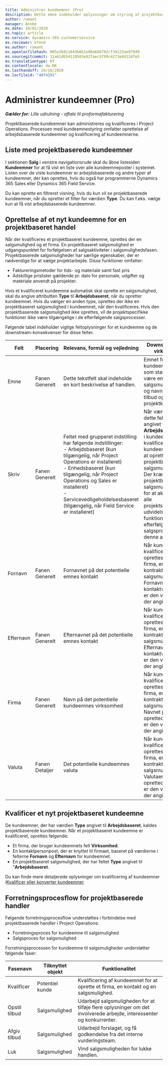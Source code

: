 ```yaml
---
title: Administrer kundeemner (Pro)
description: Dette emne indeholder oplysninger om styring af projektbaserede kundeemner (pro).
author: rumant
manager: Annbe
ms.date: 10/01/2020
ms.topic: article
ms.service: dynamics-365-customerservice
ms.reviewer: kfend
ms.author: rumant
ms.openlocfilehash: 005e36811643b0b1e98a686792cf39125ae97949
ms.sourcegitcommit: 11a61db54119503e82faec5f99c4273e8d1247e5
ms.translationtype: HT
ms.contentlocale: da-DK
ms.lasthandoff: 10/16/2020
ms.locfileid: "4074101"
---
```

# <a name="manage-leads-pro"></a>Administrer kundeemner (Pro)

_**Gælder for:** Lille udrulning - aftale til proformafakturering_

Projektbaserede kundeemner kan administreres og kvalificeres i Project Operations. Processen med kundeemnestyring omfatter oprettelse af arbejdsbaserede kundeemner og kvalificering af kundeemnerne. 

## <a name="list-of-project-sales-leads"></a>Liste med projektbaserede kundeemner

I sektionen **Salg** i venstre navigationsrude skal du åbne listesiden **Kundeemner** for at få vist en liste over alle kundeemneposter i systemet. Listen over de viste kundeemner er arbejdsbaserede og andre typer af kundeemner, der kan oprettes, hvis du også har programmerne Dynamics 365 Sales eller Dynamics 365 Field Service.

Du kan oprette en filtreret visning, hvis du kun vil se projektbaserede kundeemner, når du opretter et filter for værdien **Type**. Du kan f.eks. vælge kun at få vist arbejdsbaserede kundeemner.

## <a name="creating-a-new-lead-for-a-project-based-deal"></a>Oprettelse af et nyt kundeemne for en projektbaseret handel

Når der kvalificeres et projektbaseret kundeemne, oprettes der en salgsmulighed og et firma. En projektbaseret salgsmulighed er udgangspunktet for forfølgelsen af salgsaktiviteter i salgsmulighedsfasen. Projektbaserede salgsmuligheder har særlige egenskaber, der er nødvendige for at sælge projektarbejde. Disse funktioner omfatter:

- Faktureringsmetoder for tids- og materiale samt fast pris
- Adskillige prislister gældende pr. dato for personale, udgifter og materiale anvendt på projekter.

Hvis et kvalificeret kundeemne automatisk skal oprette en salgsmulighed, skal du angive attributten **Type** til **Arbejdsbaseret**, når du opretter kundeemnet. Hvis du vælger en anden type, oprettes der ikke en projektbaseret salgsmulighed i kundeemnet, når den kvalificeres. Hvis den projektbaserede salgsmulighed ikke oprettes, vil de projektspecifikke funktioner ikke være tilgængelige i de efterfølgende salgsprocesser.

Følgende tabel indeholder vigtige feltoplysninger for et kundeemne og de downstream-konsekvenser for disse felter.

| **Felt** | **Placering** | **Relevans, formål og vejledning** | **Downstream-virkning** |
| --- | --- | --- | --- |
| Emne | Fanen Generelt | Dette tekstfelt skal indeholde en kort beskrivelse af handlen. | Emnet for kundeemnet vil som standard være emnet for salgsmuligheden og navnet på tilbud og projektkontrakt. |
| Skriv | Fanen Generelt | Feltet med grupperet indstilling har følgende indstillinger:</br>- Arbejdsbaseret (kun tilgængelig, når Project Operations er installeret)</br>- Enhedsbaseret (kun tilgængelig, når Project Operations og Sales er installeret)</br>- Servicevedligeholdelsesbaseret (tilgængelig, når Field Service er installeret) | Når værdien i dette felt er angivet til **Arbejdsbaseret** i kundeemnet, kvalificeres kundeemnet til at oprette en projektbaseret salgsmulighed. Der kræves en projektbaseret salgsmulighed for at aktivere alle projektspecifikke udvidelser og funktioner i den efterfølgende salgsproces for denne aftale. |
| Fornavn | Fanen Generelt | Fornavnet på det potentielle emnes kontakt | Når kundeemnet kvalificeres, oprettes der et firma, en kontrakt og en salgsmulighed. Fornavnet for kontaktværdien er den værdi, der angives her. |
| Efternavn | Fanen Generelt | Efternavnet på det potentielle emnes kontakt | Når kundeemnet kvalificeres, oprettes der et firma, en kontrakt og en salgsmulighed. Efternavnet for kontaktværdien er den værdi, der angives her. |
| Firma | Fanen Generelt | Navn på det potentielle kundeemnes virksomhed | Når kundeemnet kvalificeres, oprettes der et firma, en kontrakt og en salgsmulighed. Navnet på den oprettede konto er den værdi, der angives her. |
| Valuta | Fanen Detaljer | Det potentielle kundeemnes valuta | Når kundeemnet kvalificeres, oprettes der et firma, en kontrakt og en salgsmulighed. Valutaen for det oprettede firma er den værdi, der angives her. |

## <a name="qualify-a-new-project-based-lead"></a>Kvalificer et nyt projektbaseret kundeemne

De kundeemner, der har værdien **Type** angivet til **Arbejdsbaseret**, kaldes projektbaserede kundeemner. Når et projektbaseret kundeemne er kvalificeret, oprettes følgende:

- Et firma, der bruger kundeemnets felt **Virksomhed**.
- En kontaktpersonpost, der er knyttet til firmaet, baseret på værdierne i felterne **Fornavn** og **Efternavn** for kundeemnet.
- En projektbaseret salgsmulighed, der har feltet **Type** angivet til &quot;**Arbejdsbaseret**.

Du kan finde mere detaljerede oplysninger om kvalificering af kundeemner i[Kvalificer eller konverter kundeemner](https://docs.microsoft.com/dynamics365/sales-enterprise/qualify-lead-convert-opportunity-sales).

## <a name="business-process-flow-for-project-based-deals"></a>Forretningsprocesflow for projektbaserede handler

Følgende forretningsprocesflow understøttes i forbindelse med projektbaserede handler i Project Operations:

- Forretningsproces for kundeemne til salgsmulighed
- Salgsproces for salgsmulighed

Forretningsprocessen for kundeemne til salgsmuligheder understøtter følgende faser:

| Fasenavn | Tilknyttet objekt | Funktionalitet |
| --- | --- | --- |
| Kvalificer | Potentiel kunde | Kvalificering af kundeemnet for at oprette et firma, en kontakt og en salgsmulighed. |
| Opstil tilbud | Salgsmulighed | Udarbejd salgsmuligheden for at tilføje flere oplysninger om det involverede arbejde, interessenter og konkurrenter. |
| Afgiv tilbud | Salgsmulighed | Udarbejd forslaget, og få godkendelse fra det interne vurderingsteam. |
| Luk | Salgsmulighed | Vind salgsmuligheden for lukke handlen. |

